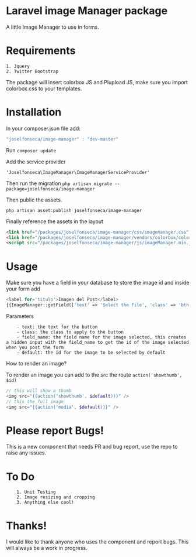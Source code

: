 Laravel image Manager package 
=============================

A little Image Manager to use in forms.

Requirements
============================
    1. Jquery
    2. Twitter Bootstrap

The package will insert colorbox JS and Plupload JS, make sure you import colorbox.css to your templates.


Installation
============================
In your composer.json file add:

```js
"joselfonseca/image-manager" : "dev-master"
```

Run `composer update`

Add the service provider

`'Joselfonseca\ImageManager\ImageManagerServiceProvider'`

Then run the migration
`php artisan migrate --package=joselfonseca/image-manager`

Then public the assets.

`php artisan asset:publish joselfonseca/image-manager`

Finally reference the assets in the layout

```html
<link href="/packages/joselfonseca/image-manager/css/imagemanager.css" rel="stylesheet">
<link href="/packages/joselfonseca/image-manager/vendors/colorbox/colorbox.css" rel="stylesheet">
<script src="/packages/joselfonseca/image-manager/js/imageManager.min.js"></script>
```

Usage
================================

Make sure you have a field in your database to store the image id and inside your form add

```php
<label for='titulo'>Imagen del Post</label>
{{ImageManager::getField(['text' => 'Select the File', 'class' => 'btn btn-primary', 'field_name' => 'your_field_name', 'default' => '12'])}}
```

Parameters
```
    - text: the text for the button
    - class: the class to apply to the button
    - field_name: the field name for the image selected, this creates a hidden input with the field_name to get the id of the image selected when you post the form
    - default: the id for the image to be selected by default
```

How to render an image?

To render an image you can add to the src the route `action('showthumb', $id)`

```php
// this will show a thumb
<img src="{{action('showthumb', $default)}}" />
// this the full image
<img src="{{action('media', $default)}}" />
```

Please report Bugs!
===============================

This is a new component that needs PR and bug report, use the repo to raise any issues.

To Do
================================
```
    1. Unit Testing
    2. Image resizing and cropping
    3. Anything else cool!
```

Thanks!
================================

I would like to thank anyone who uses the component and report bugs. This will always be a work in progress.
